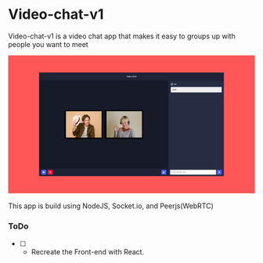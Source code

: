 # Video-chat-v1

Video-chat-v1 is a video chat app that makes it easy to groups up with people you want to meet

![IMG](./video-chat.png)




This app is build using NodeJS, Socket.io, and Peerjs(WebRTC)



### ToDo

- [ ] - Recreate the Front-end with React.

